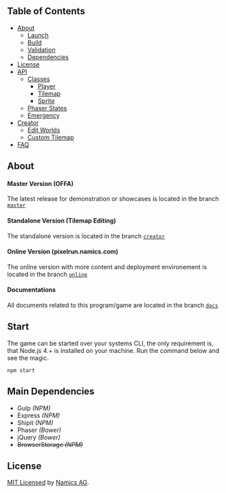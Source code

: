 ## Table of Contents

* [About](#about)
    * [Launch](#start)
    * [Build](https://github.com/janbiasi/pixel-run/tree/docs/Build.md)
    * [Validation](https://github.com/janbiasi/pixel-run/tree/docs/Build.md#jshint)
    * [Dependencies](#main-dependencies)
* [License](#license)
* [API](https://github.com/janbiasi/pixel-run/tree/docs/API.md)
    * [Classes](https://github.com/janbiasi/pixel-run/tree/docs/API.md#classes)
        * [Player](https://github.com/janbiasi/pixel-run/tree/docs/API.md#player)
        * [Tilemap](https://github.com/janbiasi/pixel-run/tree/docs/API.md#tilemap)
        * [Sprite](https://github.com/janbiasi/pixel-run/tree/docs/API.md#sprite)
    * [Phaser States](https://github.com/janbiasi/pixel-run/tree/docs/States.md)
    * [Emergency](https://github.com/janbiasi/pixel-run/tree/docs/API.md#emergency)
* [Creator](https://github.com/janbiasi/pixel-run/tree/docs/Creator.md)
    * [Edit Worlds](https://github.com/janbiasi/pixel-run/tree/docs/Creator.md#edit-world)
    * [Custom Tilemap](https://github.com/janbiasi/pixel-run/tree/docs/Creator.md#custom-tilemap)
* [FAQ](https://github.com/janbiasi/pixel-run/tree/docs/FAQ.md)


## About

#### Master Version (OFFA)
The latest release for demonstration or showcases is located
in the branch <code>[master](https://git.namics.com/namics/pixel-run/tree/master)</code>

#### Standalone Version (Tilemap Editing)
The standalone version is located in the branch <code>[creator](https://git.namics.com/namics/pixel-run/tree/creator)</code>

#### Online Version (pixelrun.namics.com)
The online version with more content and deployment environement is located
in the branch <code>[online](https://git.namics.com/namics/pixel-run/tree/online)</code>

#### Documentations
All documents related to this program/game are located in the branch
<code>[docs](https://git.namics.com/namics/pixel-run/tree/docs)</code>

## Start

The game can be started over your systems CLI, the only requirement is, that Node.js 4.+ is installed on your machine. Run the command below and see the magic.

    npm start

## Main Dependencies
* Gulp *(NPM)*
* Express *(NPM)*
* Shipit *(NPM)*
* Phaser *(Bower)*
* jQuery *(Bower)*
* ~~BrowserStorage *(NPM)*~~

## License
[MIT Licensed](LICENSE) by [Namics AG](http://namics.com/).

